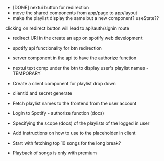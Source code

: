 - [DONE] nextui button for redirection
- move the shared components from app/page to app/layout 
- make the playlist display the same but a new component? useState??

clicking on redirect button will lead to api/auth/signin route

- redirect URI in the create an app on spotify web development 
- spotify api functionality for btn redirection
- server component in the api to have the authorize function 
- nextui text comp under the btn to display user's playlist names - TEMPORARY 

- Create a client component for playlist drop down 


- clientid and secret generate
- Fetch playlist names to the frontend from the user account
- Login to Spotify - authorize function (docs)
- Specifying the scope (docs) of the playlists of the logged in user
- Add instructions on how to use to the placeholder in client
- Start with fetching top 10 songs for the long break? 
- Playback of songs is only with premium